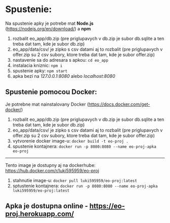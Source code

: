 # Spustenie:
Na spustenie apky je potrebe mat **Node.js** (https://nodejs.org/en/download/) a **npm**
 1. rozbalit eo_app/db.zip (pre priglupavych v db.zip je subor db.sqlite a ten treba dat tam, kde je subor db.zip)
 2. eo_app/data/csv/ je zipko s csv datami aj to rozbalit (pre priglupavych v offer.zip su 2 csv subory, ktore treba dat tam, kde je subor offer.zip)
 3. nastavenie sa do adresara s apkou: ```cd eo_app```
 4. instalacia kniznic:  ```npm i```
 5. spustenie apky: ```npm start```
 6. apka bezi na *127.0.0.1:8080* alebo *localhost:8080* 
 ## Spustenie pomocou Docker:
  Je potrebne mat nainstalovany Docker (https://docs.docker.com/get-docker/)
  1. rozbalit eo_app/db.zip (pre priglupavych v db.zip je subor db.sqlite a ten treba dat tam, kde je subor db.zip)
  2. eo_app/data/csv/ je zipko s csv datami aj to rozbalit (pre priglupavych v offer.zip su 2 csv subory, ktore treba dat tam, kde je subor offer.zip)
  3. vytvorenie docker image-u: ```docker build -t eo-proj .```
  4. spustenie kontajnera: ```docker run -p 8080:8080 --name eo-proj-apka eo-proj```
   ---
   Tento image je dostupny aj na dockerhube: https://hub.docker.com/r/luki595959/eo-proj
   1. stahnutie image-u: ```docker pull luki595959/eo-proj:latest```
   2. sptustenie kontajnera: ```docker run -p 8080:8080 --name eo-proj-apka luki595959/eo-proj:latest```
 ## Apka je dostupna online - https://eo-proj.herokuapp.com/ 
